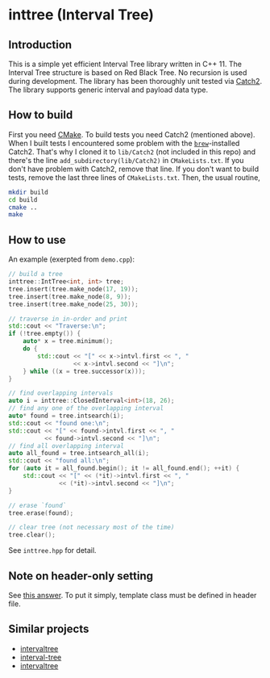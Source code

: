 # inttree (Interval Tree)

## Introduction

This is a simple yet efficient Interval Tree library written in C++ 11.
The Interval Tree structure is based on Red Black Tree.
No recursion is used during development.
The library has been thoroughly unit tested via [Catch2](https://github.com/catchorg/Catch2).
The library supports generic interval and payload data type.

## How to build

First you need [CMake](https://cmake.org).
To build tests you need Catch2 (mentioned above).
When I built tests I encountered some problem with the [`brew`](https://brew.sh)-installed Catch2.
That's why I cloned it to `lib/Catch2` (not included in this repo) and there's the line `add_subdirectory(lib/Catch2)` in `CMakeLists.txt`.
If you don't have problem with Catch2, remove that line.
If you don't want to build tests, remove the last three lines of `CMakeLists.txt`.
Then, the usual routine,

```bash
mkdir build
cd build
cmake ..
make
```

## How to use

An example (exerpted from `demo.cpp`):

```cpp
// build a tree
inttree::IntTree<int, int> tree;
tree.insert(tree.make_node(17, 19));
tree.insert(tree.make_node(8, 9));
tree.insert(tree.make_node(25, 30));

// traverse in in-order and print
std::cout << "Traverse:\n";
if (!tree.empty()) {
    auto* x = tree.minimum();
    do {
        std::cout << "[" << x->intvl.first << ", "
                  << x->intvl.second << "]\n";
    } while ((x = tree.successor(x)));
}

// find overlapping intervals
auto i = inttree::ClosedInterval<int>(18, 26);
// find any one of the overlapping interval
auto* found = tree.intsearch(i);
std::cout << "found one:\n";
std::cout << "[" << found->intvl.first << ", "
          << found->intvl.second << "]\n";
// find all overlapping interval
auto all_found = tree.intsearch_all(i);
std::cout << "found all:\n";
for (auto it = all_found.begin(); it != all_found.end(); ++it) {
    std::cout << "[" << (*it)->intvl.first << ", "
              << (*it)->intvl.second << "]\n";
}

// erase `found`
tree.erase(found);

// clear tree (not necessary most of the time)
tree.clear();
```

See `inttree.hpp` for detail.

## Note on header-only setting

See [this answer](https://stackoverflow.com/a/999383/7881370).
To put it simply, template class must be defined in header file.

## Similar projects

- [intervaltree](https://github.com/ekg/intervaltree)
- [interval-tree](https://github.com/5cript/interval-tree)
- [intervaltree](https://github.com/chaimleib/intervaltree)
